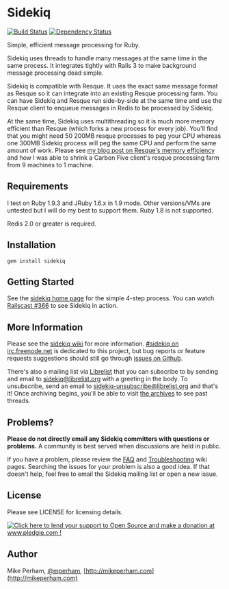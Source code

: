 Sidekiq
==============

[![Build Status](https://secure.travis-ci.org/mperham/sidekiq.png)](http://travis-ci.org/mperham/sidekiq)
[![Dependency Status](https://gemnasium.com/mperham/sidekiq.png)](https://gemnasium.com/mperham/sidekiq)

Simple, efficient message processing for Ruby.

Sidekiq uses threads to handle many messages at the same time in the
same process.  It integrates tightly with Rails 3 to make background
message processing dead simple.

Sidekiq is compatible with Resque.  It uses the exact same
message format as Resque so it can integrate into an existing Resque processing farm.
You can have Sidekiq and Resque run side-by-side at the same time and
use the Resque client to enqueue messages in Redis to be processed by Sidekiq.

At the same time, Sidekiq uses multithreading so it is much more memory efficient than
Resque (which forks a new process for every job).  You'll find that you might need
50 200MB resque processes to peg your CPU whereas one 300MB Sidekiq process will peg
the same CPU and perform the same amount of work.  Please see [my blog post on Resque's memory
efficiency](http://blog.carbonfive.com/2011/09/16/improving-resques-memory-efficiency/)
 and how I was able to shrink a Carbon Five client's resque processing farm
from 9 machines to 1 machine.


Requirements
-----------------

I test on Ruby 1.9.3 and JRuby 1.6.x in 1.9 mode.  Other versions/VMs are
untested but I will do my best to support them.  Ruby 1.8 is not supported.

Redis 2.0 or greater is required.


Installation
-----------------

    gem install sidekiq


Getting Started
-----------------

See the [sidekiq home page](http://mperham.github.com/sidekiq) for the simple 4-step process.
You can watch [Railscast #366](http://railscasts.com/episodes/366-sidekiq) to see Sidekiq in action.


More Information
-----------------

Please see the [sidekiq wiki](https://github.com/mperham/sidekiq/wiki) for more information.
[#sidekiq on irc.freenode.net](irc://irc.freenode.net/#sidekiq) is dedicated to this project,
but bug reports or feature requests suggestions should still go through [issues on Github](https://github.com/mperham/sidekiq/issues).

There's also a mailing list via [Librelist](http://librelist.org) that you can subscribe to by sending
and email to <sidekiq@librelist.org> with a greeting in the body. To unsubscribe, send an email to <sidekiq-unsubscribe@librelist.org> and that's it!
Once archiving begins, you'll be able to visit [the archives](http://librelist.com/browser/sidekiq/) to see past threads.


Problems?
-----------------

**Please do not directly email any Sidekiq committers with questions or problems.**  A community is best served when discussions are held in public.

If you have a problem, please review the [FAQ](/mperham/sidekiq/wiki/FAQ) and [Troubleshooting](/mperham/sidekiq/wiki/Problems-and-Troubleshooting) wiki pages.  Searching the issues for your problem is also a good idea.  If that doesn't help, feel free to email the Sidekiq mailing list or open a new issue.


License
-----------------

Please see LICENSE for licensing details.

<a href='http://www.pledgie.com/campaigns/16623'><img alt='Click here to lend your support to Open Source and make a donation at www.pledgie.com !' src='http://www.pledgie.com/campaigns/16623.png?skin_name=chrome' border='0' /></a>

Author
-----------------

Mike Perham, [@mperham](https://twitter.com/mperham), [http://mikeperham.com](http://mikeperham.com)
